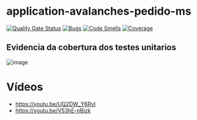 # application-avalanches-pedido-ms

[![Quality Gate Status](https://sonarcloud.io/api/project_badges/measure?project=POSTECH-SOAT-SALA11_application-avalanches-pedido-ms&metric=alert_status)](https://sonarcloud.io/summary/new_code?id=POSTECH-SOAT-SALA11_application-avalanches-pedido-ms)
[![Bugs](https://sonarcloud.io/api/project_badges/measure?project=POSTECH-SOAT-SALA11_application-avalanches-pedido-ms&metric=bugs)](https://sonarcloud.io/summary/new_code?id=POSTECH-SOAT-SALA11_application-avalanches-pedido-ms)
[![Code Smells](https://sonarcloud.io/api/project_badges/measure?project=POSTECH-SOAT-SALA11_application-avalanches-pedido-ms&metric=code_smells)](https://sonarcloud.io/summary/new_code?id=POSTECH-SOAT-SALA11_application-avalanches-pedido-ms)
[![Coverage](https://sonarcloud.io/api/project_badges/measure?project=POSTECH-SOAT-SALA11_application-avalanches-pedido-ms&metric=coverage)](https://sonarcloud.io/summary/new_code?id=POSTECH-SOAT-SALA11_application-avalanches-pedido-ms)


## Evidencia da cobertura dos testes unitarios
![image](https://github.com/user-attachments/assets/4a0b56bb-fa00-443b-b6e0-59e3f7136f26)

# Vídeos
- https://youtu.be/UQ2DW_Y6RvI
- https://youtu.be/V53hE-nBjzk
